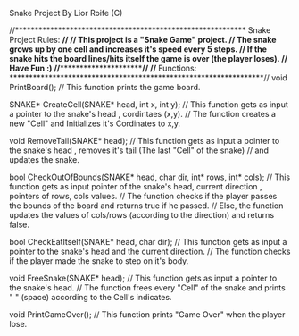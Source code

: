 Snake Project By Lior Roife (C)

//***********************************************************  Snake Project Rules:  **********************************************************//
// This project is a "Snake Game" project.
// The snake grows up by one cell and increases it's speed every 5 steps.
// If the snake hits the board lines/hits itself the game is over (the player loses).
// Have Fun :)
//*********************************************************************************************************************************************//
//**************************************************************  Functions:  *****************************************************************//
void PrintBoard();	                                                // This function prints the game board.

SNAKE* CreateCell(SNAKE* head, int x, int y);                       // This function gets as input a pointer to the snake's head , cordintaes (x,y).
																	// The function creates a new "Cell" and Initializes it's Cordinates to x,y.

void RemoveTail(SNAKE* head);                                       // This function gets as input a pointer to the snake's head , removes it's tail (The last "Cell" of the snake)
																	// and updates the snake.

bool CheckOutOfBounds(SNAKE* head, char dir, int* rows, int* cols); // This function gets as input pointer of the snake's head, current direction , pointers of rows, cols values.
																	// The function checks if the player passes the bounds of the board and returns true if he passed.
																	// Else, the function updates the values of cols/rows (according to the direction) and returns false.

bool CheckEatItself(SNAKE* head, char dir);                         // This function gets as input a pointer to the snake's head and the current direction.
																	// The function checks if the player made the snake to step on it's body.

void FreeSnake(SNAKE* head);                                        // This function gets as input a pointer to the snake's head.
																	// The function frees every "Cell" of the snake and prints " " (space) according to the Cell's indicates.

void PrintGameOver();                                               // This function prints "Game Over" when the player lose.
